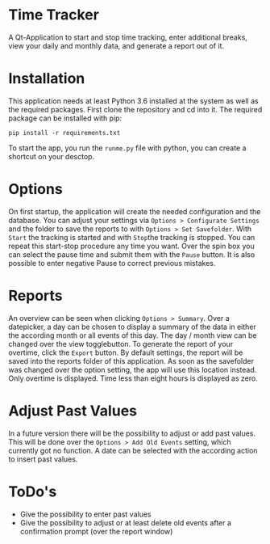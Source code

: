 # Time Tracker

A Qt-Application to start and stop time tracking, enter additional breaks, view your daily and monthly data, and generate a report out of it.

# Installation

This application needs at least Python 3.6 installed at the system as well as the required packages. First clone the repository and cd into it. The required package can be installed with pip:

```
pip install -r requirements.txt
```

To start the app, you run the `runme.py` file with python, you can create a shortcut on your desctop.

# Options

On first startup, the application will create the needed configuration and the database. You can adjust your settings via `Options > Configurate Settings` and the folder to save the reports to with `Options > Set Savefolder`. With `Start` the tracking is started and with `Stop`the tracking is stopped. You can repeat this start-stop procedure any time you want. Over the spin box you can select the pause time and submit them with the `Pause` button. It is also possible to enter negative Pause to correct previous mistakes.

# Reports

An overview can be seen when clicking `Options > Summary`. Over a datepicker, a day can be chosen to display a summary of the data in either the according month or all events of this day. The day / month view can be changed over the view togglebutton. To generate the report of your overtime, click the `Export` button. By default settings, the report will be saved into the reports folder of this application. As soon as the savefolder was changed over the option setting, the app will use this location instead. Only overtime is displayed. Time less than eight hours is displayed as zero.

# Adjust Past Values

In a future version there will be the possibility to adjust or add past values. This will be done over the `Options > Add Old Events` setting, which currently got no function. A date can be selected with the according action to insert past values.

# ToDo's

- Give the possibility to enter past values
- Give the possibility to adjust or at least delete old events after a confirmation prompt (over the report window)
